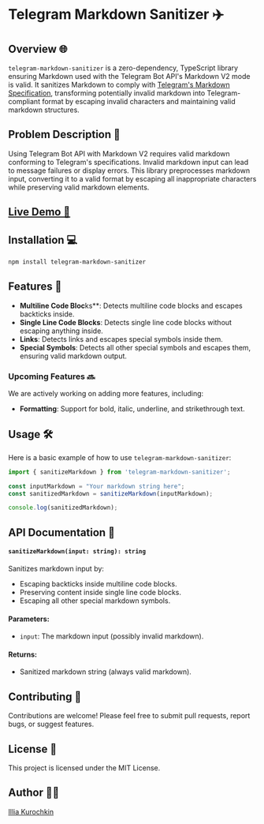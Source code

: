 # Telegram Markdown Sanitizer ✈️

## Overview 🌐
`telegram-markdown-sanitizer` is a zero-dependency, TypeScript library ensuring Markdown used with the Telegram Bot API's Markdown V2 mode is valid. It sanitizes Markdown to comply with [Telegram's Markdown Specification](https://core.telegram.org/bots/api), transforming potentially invalid markdown into Telegram-compliant format by escaping invalid characters and maintaining valid markdown structures.

## Problem Description 🚨
Using Telegram Bot API with Markdown V2 requires valid markdown conforming to Telegram's specifications. Invalid markdown input can lead to message failures or display errors. This library preprocesses markdown input, converting it to a valid format by escaping all inappropriate characters while preserving valid markdown elements.

## [Live Demo 👀](https://illyakurochkin.github.io/telegram-markdown-sanitizer/demo/)

## Installation 💻

```bash
npm install telegram-markdown-sanitizer
```

## Features 🌟

- **Multiline Code Bloc**ks**: Detects multiline code blocks and escapes backticks inside.
- **Single Line Code Blocks**: Detects single line code blocks without escaping anything inside.
- **Links**: Detects links and escapes special symbols inside them.
- **Special Symbols**: Detects all other special symbols and escapes them, ensuring valid markdown output.

### Upcoming Features 🔜

We are actively working on adding more features, including:

- **Formatting**: Support for bold, italic, underline, and strikethrough text.

## Usage 🛠️
Here is a basic example of how to use `telegram-markdown-sanitizer`:

```typescript
import { sanitizeMarkdown } from 'telegram-markdown-sanitizer';

const inputMarkdown = "Your markdown string here";
const sanitizedMarkdown = sanitizeMarkdown(inputMarkdown);

console.log(sanitizedMarkdown);
```

## API Documentation 📖

#### `sanitizeMarkdown(input: string): string`
Sanitizes markdown input by:
- Escaping backticks inside multiline code blocks.
- Preserving content inside single line code blocks.
- Escaping all other special markdown symbols.

#### Parameters:
- `input`: The markdown input (possibly invalid markdown).

#### Returns:
- Sanitized markdown string (always valid markdown).

## Contributing 🤝
Contributions are welcome! Please feel free to submit pull requests, report bugs, or suggest features.

## License 📄
This project is licensed under the MIT License.

## Author 👨‍💻
[Illia Kurochkin](https://github.com/illyakurochkin)